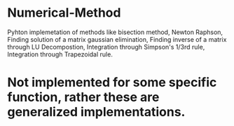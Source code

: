# Numerical-Method
Pyhton implemetation of methods like 
bisection method, 
Newton Raphson,
Finding solution of a matrix gaussian elimination, 
Finding inverse of a matrix through LU Decompostion,
Integration through Simpson's 1/3rd rule,
Integration through Trapezoidal rule.

# Not implemented for some specific function, rather these are generalized implementations.
